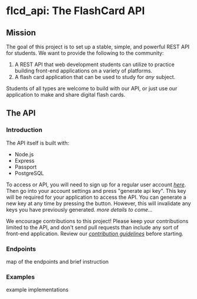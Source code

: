 # flcd_api: The FlashCard API

## Mission

The goal of this project is to set up a stable, simple, and powerful REST API 
for students. We want to provide the following to the community:

  1. A REST API that web development students can utilize to practice building
     front-end applications on a variety of platforms.
  2. A flash card application that can be used to study for *any* subject.

Students of all types are welcome to build with our API, or just use our 
application to make and share digital flash cards.

## The API

### Introduction

The API itself is built with:
  * Node.js
  * Express
  * Passport
  * PostgreSQL

To access or API, you will need to sign up for a regular user account [*here*](#). 
Then go into your account settings and press "generate api key". This key will 
be required for your application to access the API. You can generate a new key 
at any time by pressing the button. However, this will invalidate any keys you 
have previously generated. *more details to come...* 

We encourage contributions to this project! Please keep your contributions 
limited to the API, and don't send pull requests than include any sort of 
front-end application. Review our [*contribution guidelines*](#) before starting.

### Endpoints

map of the endpoints and brief instruction

### Examples

example implementations